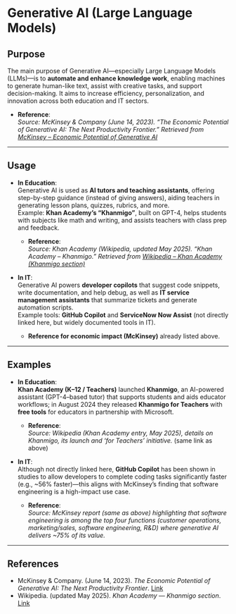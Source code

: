 # Generative AI (Large Language Models)

## Purpose
The main purpose of Generative AI—especially Large Language Models (LLMs)—is to **automate and enhance knowledge work**, enabling machines to generate human-like text, assist with creative tasks, and support decision-making. It aims to increase efficiency, personalization, and innovation across both education and IT sectors.

- **Reference**:  
  _Source: McKinsey & Company (June 14, 2023). “The Economic Potential of Generative AI: The Next Productivity Frontier.” Retrieved from [McKinsey – Economic Potential of Generative AI](https://www.mckinsey.com/capabilities/mckinsey-digital/our-insights/the-economic-potential-of-generative-ai-the-next-productivity-frontier)_

---

## Usage

- **In Education**:  
  Generative AI is used as **AI tutors and teaching assistants**, offering step-by-step guidance (instead of giving answers), aiding teachers in generating lesson plans, quizzes, rubrics, and more.  
  Example: **Khan Academy’s “Khanmigo”**, built on GPT-4, helps students with subjects like math and writing, and assists teachers with class prep and feedback.

  - **Reference**:  
    _Source: Khan Academy (Wikipedia, updated May 2025). “Khan Academy – Khanmigo.” Retrieved from [Wikipedia – Khan Academy (Khanmigo section)](https://en.wikipedia.org/wiki/Khan_Academy)_

- **In IT**:  
  Generative AI powers **developer copilots** that suggest code snippets, write documentation, and help debug, as well as **IT service management assistants** that summarize tickets and generate automation scripts.  
  Example tools: **GitHub Copilot** and **ServiceNow Now Assist** (not directly linked here, but widely documented tools in IT).

  - **Reference for economic impact (McKinsey)** already listed above.

---

## Examples

- **In Education**:  
  **Khan Academy (K–12 / Teachers)** launched **Khanmigo**, an AI-powered assistant (GPT-4–based tutor) that supports students and aids educator workflows; in August 2024 they released **Khanmigo for Teachers** with **free tools** for educators in partnership with Microsoft.  
  - **Reference**:  
    _Source: Wikipedia (Khan Academy entry, May 2025), details on Khanmigo, its launch and ‘for Teachers’ initiative._ (same link as above)

- **In IT**:  
  Although not directly linked here, **GitHub Copilot** has been shown in studies to allow developers to complete coding tasks significantly faster (e.g., ~56% faster)—this aligns with McKinsey’s finding that software engineering is a high-impact use case.  
  - **Reference**:  
    _Source: McKinsey report (same as above) highlighting that software engineering is among the top four functions (customer operations, marketing/sales, software engineering, R&D) where generative AI delivers ~75% of its value._

---

## References
- McKinsey & Company. (June 14, 2023). *The Economic Potential of Generative AI: The Next Productivity Frontier*. [Link](https://www.mckinsey.com/capabilities/mckinsey-digital/our-insights/the-economic-potential-of-generative-ai-the-next-productivity-frontier)  
- Wikipedia. (updated May 2025). *Khan Academy — Khanmigo section*. [Link](https://en.wikipedia.org/wiki/Khan_Academy)

